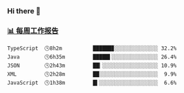 ### Hi there 👋

<!-- waka-box start -->
### <a href="https://gist.github.com/b3f90cfdb958d2401b019f821c34c859" target="_blank">📊 每周工作报告</a>
```text
TypeScript  🕓8h2m          ██████▊░░░░░░░░░░░░░░ 32.2%
Java        🕓6h35m         █████▌░░░░░░░░░░░░░░░ 26.4%
JSON        🕓2h43m         ██▎░░░░░░░░░░░░░░░░░░ 10.9%
XML         🕓2h28m         ██░░░░░░░░░░░░░░░░░░░  9.9%
JavaScript  🕓1h38m         █▍░░░░░░░░░░░░░░░░░░░  6.6%
```
<!-- waka-box end -->

<!--
**yiningv/yiningv** is a ✨ _special_ ✨ repository because its `README.md` (this file) appears on your GitHub profile.
Here are some ideas to get you started:
- 🔭 I’m currently working on ...
- 🌱 I’m currently learning ...
- 👯 I’m looking to collaborate on ...
- 🤔 I’m looking for help with ...
- 💬 Ask me about ...
- 📫 How to reach me: ...
- 😄 Pronouns: ...
- ⚡ Fun fact: ...
-->
